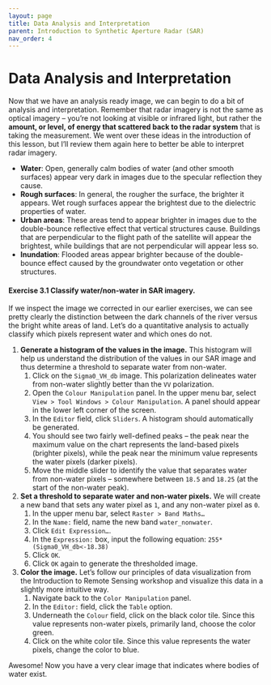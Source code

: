 ```yaml
---
layout: page
title: Data Analysis and Interpretation
parent: Introduction to Synthetic Aperture Radar (SAR)
nav_order: 4
---
```


# Data Analysis and Interpretation
Now that we have an analysis ready image, we can begin to do a bit of analysis and interpretation. Remember that radar imagery is not the same as optical imagery – you’re not looking at visible or infrared light, but rather the **amount, or level, of energy that scattered back to the radar system** that is taking the measurement. We went over these ideas in the introduction of this lesson, but I’ll review them again here to better be able to interpret radar imagery. 
* **Water**: Open, generally calm bodies of water (and other smooth surfaces) appear very dark in images due to the specular reflection they cause. 
* **Rough surfaces**: In general, the rougher the surface, the brighter it appears. Wet rough surfaces appear the brightest due to the dielectric properties of water. 
* **Urban areas**: These areas tend to appear brighter in images due to the double-bounce reflective effect that vertical structures cause. Buildings that are perpendicular to the flight path of the satellite will appear the brightest, while buildings that are not perpendicular will appear less so. 
* **Inundation**: Flooded areas appear brighter because of the double-bounce effect caused by the groundwater onto vegetation or other structures.

#### Exercise 3.1 Classify water/non-water in SAR imagery. 
If we inspect the image we corrected in our earlier exercises, we can see pretty clearly the distinction between the dark channels of the river versus the bright white areas of land. Let’s do a quantitative analysis to actually classify which pixels represent water and which ones do not. 

1. **Generate a histogram of the values in the image.** This histogram will help us understand the distribution of the values in our SAR image and thus determine a threshold to separate water from non-water.
    1. Click on the `Sigma0_VH_db` image. This polarization delineates water from non-water slightly better than the `VV` polarization.
    2. Open the `Colour Manipulation` panel. In the upper menu bar, select `View > Tool Windows > Colour Manipulation`. A panel should appear in the lower left corner of the screen. 
    3. In the `Editor` field, click `Sliders`. A histogram should automatically be generated.
    4. You should see two fairly well-defined peaks – the peak near the maximum value on the chart represents the land-based pixels (brighter pixels), while the peak near the minimum value represents the water pixels (darker pixels). 
    5. Move the middle slider to identify the value that separates water from non-water pixels – somewhere between `18.5` and `18.25` (at the start of the non-water peak). 
2. **Set a threshold to separate water and non-water pixels.** We will create a new band that sets any water pixel as `1`, and any non-water pixel as `0`. 
    1. In the upper menu bar, select `Raster > Band Maths…`
    2. In the `Name:` field, name the new band `water_nonwater`. 
    3. Click `Edit Expression…`.
    4. In the `Expression:` box, input the following equation: `255*(Sigma0_VH_db<-18.38)`
    5. Click `OK`. 
    6. Click `OK` again to generate the thresholded image.
3. **Color the image.** Let’s follow our principles of data visualization from the Introduction to Remote Sensing workshop and visualize this data in a slightly more intuitive way. 
    1. Navigate back to the `Color Manipulation` panel.
    2. In the `Editor:` field, click the `Table` option.
    3. Underneath the `Colour` field, click on the black color tile. Since this value represents non-water pixels, primarily land, choose the color green. 
    4. Click on the white color tile. Since this value represents the water pixels, change the color to blue. 

Awesome! Now you have a very clear image that indicates where bodies of water exist. 

